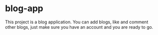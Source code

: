 # blog-app
This project is a blog application. You can add blogs, like and comment other blogs, just make sure you have an account and you are ready to go.
